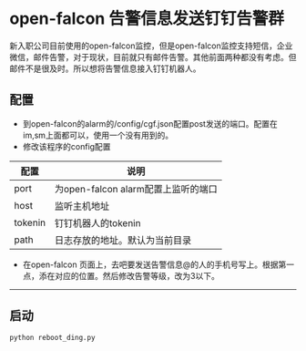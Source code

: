 open-falcon 告警信息发送钉钉告警群
===
新入职公司目前使用的open-falcon监控，但是open-falcon监控支持短信，企业微信，邮件告警，对于现状，目前就只有邮件告警。其他前面两种都没有考虑。但邮件不是很及时。所以想将告警信息接入钉钉机器人。
## 配置
* 到open-falcon的alarm的/config/cgf.json配置post发送的端口。配置在im,sm上面都可以，使用一个没有用到的。
* 修改该程序的config配置

配置  |	说明
---|---
port  |	为open-falcon alarm配置上监听的端口
host  |	监听主机地址
tokenin |	钉钉机器人的tokenin
path |	日志存放的地址。默认为当前目录

* 在open-falcon 页面上，去吧要发送告警信息@的人的手机号写上。根据第一点，添在对应的位置。然后修改告警等级，改为3以下。

---
## 启动
```
python reboot_ding.py
```

